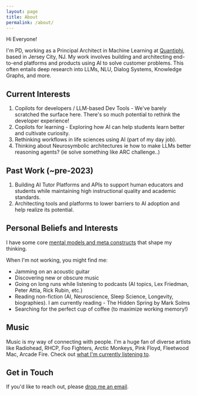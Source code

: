 ```yaml
---
layout: page
title: About
permalink: /about/
---
```


Hi Everyone! 

I'm PD, working as a Principal Architect in Machine Learning at [Quantiphi](https://quantiphi.com/), based in Jersey City, NJ. My work involves building and architecting end-to-end platforms and products using AI to solve customer problems. This often entails deep research into LLMs, NLU, Dialog Systems, Knowledge Graphs, and more.

## Current Interests

1. Copilots for developers / LLM-based Dev Tools - We've barely scratched the surface here. There's so much potential to rethink the developer experience!
2. Copilots for learning - Exploring how AI can help students learn better and cultivate curiosity.
3. Rethinking workflows in life sciences using AI (part of my day job).
4. Thinking about Neurosymbolic architectures ie how to make LLMs better reasoning agents? (ie solve something like ARC challenge..)

## Past Work (~pre-2023)

1. Building AI Tutor Platforms and APIs to support human educators and students while maintaining high instructional quality and academic standards.
2. Architecting tools and platforms to lower barriers to AI adoption and help realize its potential.

## Personal Beliefs and Interests

I have some core [mental models and meta constructs](/2024/02/25/somethings-i-believe-in.html) that shape my thinking.

When I'm not working, you might find me:
- Jamming on an acoustic guitar
- Discovering new or obscure music
- Going on long runs while listening to podcasts (AI topics, Lex Friedman, Peter Attia, Rick Rubin, etc.)
- Reading non-fiction (AI, Neuroscience, Sleep Science, Longevity, biographies). I am currently reading - The Hidden Spring by Mark Solms
- Searching for the perfect cup of coffee (to maximize working memory!)

## Music

Music is my way of connecting with people. I'm a huge fan of diverse artists like Radiohead, RHCP, Foo Fighters, Arctic Monkeys, Pink Floyd, Fleetwood Mac, Arcade Fire. Check out [what I'm currently listening to](https://open.spotify.com/user/prabhudatta?si=45ab750a215445d1&nd=1&dlsi=3e94c90b061447c9).

## Get in Touch

If you'd like to reach out, please [drop me an email](mailto:prabhudatta.das09@gmail.com).